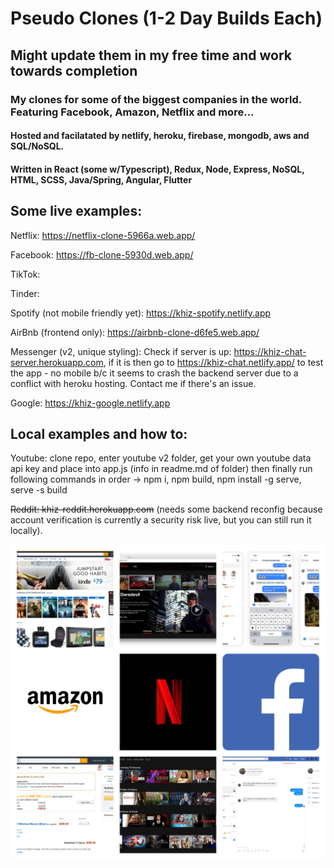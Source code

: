 # Pseudo Clones (1-2 Day Builds Each)
## Might update them in my free time and work towards completion
### My clones for some of the biggest companies in the world.  Featuring Facebook, Amazon, Netflix and more...
#### Hosted and facilatated by netlify, heroku, firebase, mongodb, aws and SQL/NoSQL.
#### Written in React (some w/Typescript), Redux, Node, Express, NoSQL, HTML, SCSS, Java/Spring, Angular, Flutter

## Some live examples:

Netflix: https://netflix-clone-5966a.web.app/

Facebook: https://fb-clone-5930d.web.app/

TikTok: 

Tinder:

Spotify (not mobile friendly yet): https://khiz-spotify.netlify.app

AirBnb (frontend only): https://airbnb-clone-d6fe5.web.app/

Messenger (v2, unique styling): Check if server is up: https://khiz-chat-server.herokuapp.com, if it is then go to https://khiz-chat.netlify.app/ to test the app - no mobile b/c it seems to crash the backend server due to a conflict with heroku hosting.  Contact me if there's an issue.

Google: https://khiz-google.netlify.app

## Local examples and how to:

Youtube: clone repo, enter youtube v2 folder, get your own youtube data api key and place into app.js (info in readme.md of folder) then finally run following commands in order -> npm i, npm build, npm install -g serve, serve -s build

~~Reddit: khiz-reddit.herokuapp.com~~ (needs some backend reconfig because account verification is currently a security risk live, but you can still run it locally).

![Collage](/faang-clones-collage.jpg)
